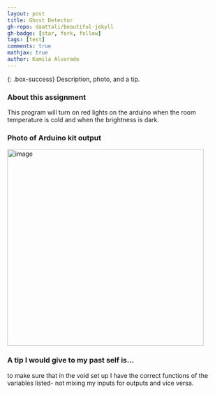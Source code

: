 ```yaml
---
layout: post
title: Ghost Detector
gh-repo: daattali/beautiful-jekyll
gh-badge: [star, fork, follow]
tags: [test]
comments: true
mathjax: true
author: Kamila Alvarado
---
```


{: .box-success}
Description, photo, and a tip.

### About this assignment
This program will turn on red lights on the arduino when the room temperature is cold and when the brightness is dark.

### Photo of Arduino kit output

<img src="https://kamila-alvarado.github.io/assets/img/ghostdetector.png" alt="image" width="450"/>


### A tip I would give to my past self is...
to make sure that in the void set up I have the correct functions of the variables listed- not mixing my inputs for outputs and vice versa.
 
